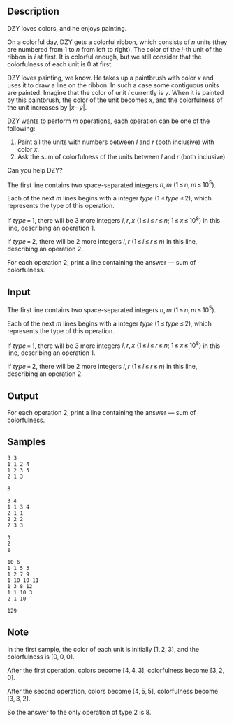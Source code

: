 ## Description

<div><p><span class="tex-font-style-it">DZY loves colors, and he enjoys painting.</span></p><p>On a colorful day, DZY gets a colorful ribbon, which consists of <span class="tex-span"><i>n</i></span> units (they are numbered from <span class="tex-span">1</span> to <span class="tex-span"><i>n</i></span> from left to right). The color of the <span class="tex-span"><i>i</i></span>-th unit of the ribbon is <span class="tex-span"><i>i</i></span> at first. It is colorful enough, but we still consider that the colorfulness of each unit is <span class="tex-span">0</span> at first.</p><p>DZY loves painting, we know. He takes up a paintbrush with color <span class="tex-span"><i>x</i></span> and uses it to draw a line on the ribbon. In such a case some contiguous units are painted. Imagine that the color of unit <span class="tex-span"><i>i</i></span> currently is <span class="tex-span"><i>y</i></span>. When it is painted by this paintbrush, the color of the unit becomes <span class="tex-span"><i>x</i></span>, and the colorfulness of the unit increases by <span class="tex-span">|<i>x</i> - <i>y</i>|</span>.</p><p>DZY wants to perform <span class="tex-span"><i>m</i></span> operations, each operation can be one of the following:</p><ol> <li> Paint all the units with numbers between <span class="tex-span"><i>l</i></span> and <span class="tex-span"><i>r</i></span> (both inclusive) with color <span class="tex-span"><i>x</i></span>. </li><li> Ask the sum of colorfulness of the units between <span class="tex-span"><i>l</i></span> and <span class="tex-span"><i>r</i></span> (both inclusive). </li></ol><p>Can you help DZY?</p></div><div class="input-specification"><p>The first line contains two space-separated integers <span class="tex-span"><i>n</i>, <i>m</i>&nbsp;(1 ≤ <i>n</i>, <i>m</i> ≤ 10<sup class="upper-index">5</sup>)</span>.</p><p>Each of the next <span class="tex-span"><i>m</i></span> lines begins with a integer <span class="tex-span"><i>type</i>&nbsp;(1 ≤ <i>type</i> ≤ 2)</span>, which represents the type of this operation.</p><p>If <span class="tex-span"><i>type</i> = 1</span>, there will be <span class="tex-span">3</span> more integers <span class="tex-span"><i>l</i>, <i>r</i>, <i>x</i>&nbsp;(1 ≤ <i>l</i> ≤ <i>r</i> ≤ <i>n</i>;&nbsp;1 ≤ <i>x</i> ≤ 10<sup class="upper-index">8</sup>)</span> in this line, describing an operation <span class="tex-span">1</span>.</p><p>If <span class="tex-span"><i>type</i> = 2</span>, there will be <span class="tex-span">2</span> more integers <span class="tex-span"><i>l</i>, <i>r</i>&nbsp;(1 ≤ <i>l</i> ≤ <i>r</i> ≤ <i>n</i>)</span> in this line, describing an operation <span class="tex-span">2</span>.</p></div><div class="output-specification"><p>For each operation <span class="tex-span">2</span>, print a line containing the answer — sum of colorfulness.</p></div>


## Input

<p>The first line contains two space-separated integers <span class="tex-span"><i>n</i>, <i>m</i>&nbsp;(1 ≤ <i>n</i>, <i>m</i> ≤ 10<sup class="upper-index">5</sup>)</span>.</p><p>Each of the next <span class="tex-span"><i>m</i></span> lines begins with a integer <span class="tex-span"><i>type</i>&nbsp;(1 ≤ <i>type</i> ≤ 2)</span>, which represents the type of this operation.</p><p>If <span class="tex-span"><i>type</i> = 1</span>, there will be <span class="tex-span">3</span> more integers <span class="tex-span"><i>l</i>, <i>r</i>, <i>x</i>&nbsp;(1 ≤ <i>l</i> ≤ <i>r</i> ≤ <i>n</i>;&nbsp;1 ≤ <i>x</i> ≤ 10<sup class="upper-index">8</sup>)</span> in this line, describing an operation <span class="tex-span">1</span>.</p><p>If <span class="tex-span"><i>type</i> = 2</span>, there will be <span class="tex-span">2</span> more integers <span class="tex-span"><i>l</i>, <i>r</i>&nbsp;(1 ≤ <i>l</i> ≤ <i>r</i> ≤ <i>n</i>)</span> in this line, describing an operation <span class="tex-span">2</span>.</p>


## Output

<p>For each operation <span class="tex-span">2</span>, print a line containing the answer — sum of colorfulness.</p>


## Samples

```input1
3 3
1 1 2 4
1 2 3 5
2 1 3

```

```output1
8

```






```input2
3 4
1 1 3 4
2 1 1
2 2 2
2 3 3

```

```output2
3
2
1

```






```input3
10 6
1 1 5 3
1 2 7 9
1 10 10 11
1 3 8 12
1 1 10 3
2 1 10

```

```output3
129

```




## Note

<p>In the first sample, the color of each unit is initially <span class="tex-span">[1, 2, 3]</span>, and the colorfulness is <span class="tex-span">[0, 0, 0]</span>.</p><p>After the first operation, colors become <span class="tex-span">[4, 4, 3]</span>, colorfulness become <span class="tex-span">[3, 2, 0]</span>.</p><p>After the second operation, colors become <span class="tex-span">[4, 5, 5]</span>, colorfulness become <span class="tex-span">[3, 3, 2]</span>.</p><p>So the answer to the only operation of type <span class="tex-span">2</span> is <span class="tex-span">8</span>.</p>

